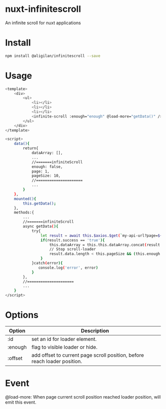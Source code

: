 # nuxt-infinitescroll
An infinite scroll for nuxt applications  

# Install
```Bash
npm install @aligilan/infinitescroll --save
```

# Usage
```Bash
<template>
    <div>
        <ul>
            <li></li>
            <li></li>
            <li></li>
            <infinite-scroll :enough="enough" @load-more="getData()" />
        </ul>
    </div>
</template>
```
```Bash
<script>
    data(){
        return{
            dataArray: [],
            ...
            //=======infiniteScroll
            enough: false,
            page: 1,
            pageSize: 10,
            //=====================
            ...
        }
    },
    mounted(){
        this.getData();
    },
    methods:{
        ...
        //=======infiniteScroll
        async getData(){
            try{
                let result = await this.$axios.$get(`my-api-url?page=${this.page++}`);
                if(result.success == 'true'){
                    this.dataArray = this.this.dataArray.concat(result.data);
                    // Stop scroll-loader
                    result.data.length < this.pageSize && (this.enough = true);
                }
            }catch(error){
               console.log('error', error)
            }
        },
        //=====================
        ...
    }
</script>
```

# Options
| Option | Description |
| ----- | ----- |
| :id | set an id for loader element. |
| :enough | flag to visible loader or hide. |
| :offset | add offset to current page scroll position, before reach loader position. |

# Event
@load-more: When page current scroll position reached loader position, will emit this event.